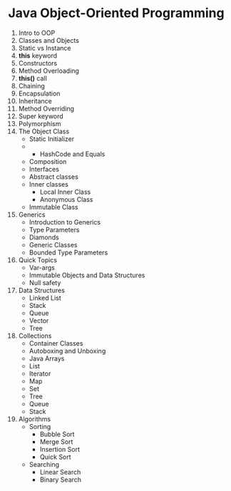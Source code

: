 # Java Object-Oriented Programming

1. Intro to OOP
2. Classes and Objects
3. Static vs Instance
4. **this** keyword
5. Constructors
6. Method Overloading
7. **this()** call
8. Chaining
9. Encapsulation
10. Inheritance
11. Method Overriding
12. Super keyword
13. Polymorphism
14. The Object Class
     * Static Initializer
     * 
         * HashCode and Equals
     * Composition
     * Interfaces
     * Abstract classes
     * Inner classes
         * Local Inner Class
         * Anonymous Class
     * Immutable Class
15. Generics
     * Introduction to Generics
     * Type Parameters
     * Diamonds
     * Generic Classes
     * Bounded Type Parameters
16. Quick Topics
     * Var-args
     * Immutable Objects and Data Structures
     * Null safety
17. Data Structures
     * Linked List
     * Stack
     * Queue
     * Vector
     * Tree
18. Collections
     * Container Classes
     * Autoboxing and Unboxing
     * Java Arrays
     * List
     * Iterator
     * Map
     * Set
     * Tree
     * Queue
     * Stack
19. Algorithms
     * Sorting
         * Bubble Sort
         * Merge Sort
         * Insertion Sort
         * Quick Sort
     * Searching
         * Linear Search
         * Binary Search 
